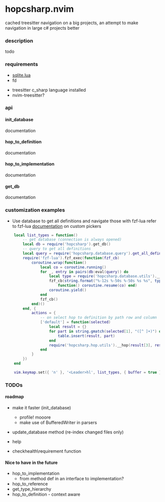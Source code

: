 # hopcsharp.nvim


cached treesitter navigation on a big projects, an attempt to make navigation in large c# projects better

### description
todo

### requirements

- [sqlite.lua](https://github.com/lrangell/sql.nvim)
- fd
* treesitter c_sharp language installed
* nvim-treesitter?


### api

#### init_database
documentation

#### hop_to_definition
documentation

#### hop_to_implementation
documentation

#### get_db
documentation


### customization examples

* Use database to get all definitions and navigate those with fzf-lua
refer to fzf-lua [documentation](https://github.com/ibhagwan/fzf-lua/wiki/Advanced#fzf-exec-cont-tbl) on custom pickers

```lua
    local list_types = function()
        -- get database (connection is always opened)
        local db = require('hopcsharp').get_db()
        -- query to get all definitions
        local query = require('hopcsharp.database.query').get_all_definitions
        require('fzf-lua').fzf_exec(function(fzf_cb)
            coroutine.wrap(function()
                local co = coroutine.running()
                for _, entry in pairs(db:eval(query)) do
                    local type = require('hopcsharp.database.utils').__get_type_name(entry.type)
                    fzf_cb(string.format("%-12s %-50s %-50s %s %s", type, entry.name, entry.path, entry.row, entry.column),
                        function() coroutine.resume(co) end)
                    coroutine.yield()
                end
                fzf_cb()
            end)()
        end, {
            actions = {
                -- on select hop to definition by path row and column
                ['default'] = function(selected)
                    local result = {}
                    for part in string.gmatch(selected[1], "([^ ]+)") do
                        table.insert(result, part)
                    end
                    require('hopcsharp.hop.utils').__hop(result[3], result[4] + 1, result[5])
                end
            }
        })
    end

    vim.keymap.set({ 'n' }, '<Leader>hl', list_types, { buffer = true })
```


### TODOs

#### roadmap

* make it faster (init_database)
    * profile! mooore
    * make use of BufferedWriter in parsers

* update_database method (re-index changed files only)

* help

* checkhealth\requirement function

#### Nice to have in the future

* hop_to_implementation
    * from method def in an interface to implementation?
* hop_to_reference
* get_type_hierarchy
* hop_to_definition - context aware


